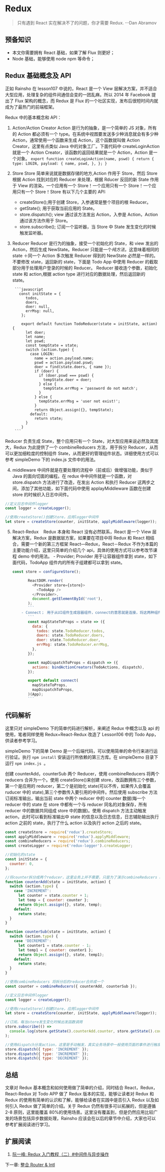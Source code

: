 # Redux

> 只有遇到 React 实在解决不了的问题，你才需要 Redux. --Dan Abramov

## 预备知识

* 本文你需要拥有 React 基础，如果了解 Flux 则更好；
* Node 基础，能够使用 node npm 等命令；

## Redux 基础概念及 API

正如 Rainsho 在 lesson107 中说的，React 是一个 View 层解决方案，并不适合大型应用，处理复杂的组件间通信会变的一团乱麻。所以 2014 年 Facebook 提出了 Flux 架构的概念，而 Redux 是 Flux 的一个社区实现，发布后很短时间内就成为了最热门的前端框架。

Redux 中的基本概念和 API：

1.  Action/Action Creator
    Action 是行为的抽象，是一个简单的 JS 对象，所有的 Action 都必须有一个 type。在系统中视图要发送多少种消息就会有多少种 Action，通常使用一个函数来生成 Action，这个函数就叫做 Action Creator，这里有点类似 Java 中的对象工厂。下面代码中 createLoginAction 就是一个 Action Creator，该函数的返回结果就是一个 Action，Action 是一个对象。
    `export function createLoginAction(name, pswd) { return { type: LOGIN, payload: { name, pswd, }, }; }`
2.  Store
    Store 简单来说就是数据存储的地方,Action 作用于 Store，然后 Store 根据 Action 找到对应的 Reducer 来处理，根据 Rducer 反回的新 State 作用于 View 的渲染。一个应用有一个 Store！一个应用只有一个 Store！一个应用只有一个 Store！Store 有以下几个主要的 API:
    * createStore();用于创建 Store，入参通常是整个项目的根 Reducer。
    * getState(); 用于获取当前应用的 State。
    * store.dispatch(); view 通过该方法发出 Action，入参是 Action，Action 通过该方法作用于 Store。
    * store.subscribe(); 订阅一个监听器，当 Store 中 State 发生变化的时候触发监听器。
3.  Reducer
    Reducer 是行为的抽象，接受一个初始化的 State，和 view 发出的 Action，然后生成 NewState。Reducer 只能是一个*纯方法*，这意味着相同的 state ＋同一个 Action 多次触发 Reducer 得到的 NewState 必然是一样的。不要修改 state，返回新的 state，下面是 Todo App 中使用 Reducer 的截取部分用于处理用户登录的时候的 Reducer。
    Reducer 接收连个参数，初始化 state 和 action,根据 action type 进行对应的数据处理，然后返回新的 state。

         ```javascript
           const initState = {
              todos,
              doers,
              doer: null,
              errMsg: null,
            };

            export default function TodoReducer(state = initState, action) {
              let doer;
              let name;
              let pswd;
              const tempState = state;
              switch (action.type) {
                case LOGIN:
                  name = action.payload.name;
                  pswd = action.payload.pswd;
                  doer = find(state.doers, { name });
                  if (doer) {
                    if (doer.pswd === pswd) {
                      tempState.doer = doer;
                    } else {
                      tempState.errMsg = 'password do not match';
                    }
                  } else {
                    tempState.errMsg = 'user not exist!';
                  }
                  return Object.assign({}, tempState);
                default:
                  return state;
              }
            }
         ```

Reducer 负责生成 State，整个应用只有一个 State，对大型应用来说必然及其庞大，Redux 为此提供了一个 combineReducers 方法，用于拆分 Reducer，从而可以更加细粒度的控制组件 State，从而更好的管理组件状态。详细使用方式可以参考 simpleDemo 下的 index.js 文件中的用法。

4.  middleware
    中间件就是在要处理的流程中（前或后）做增强功能，类似于 Java 的面向切面的编程。在 redux 中中间件就是一个函数，对 store.dispatch 方法进行了改造，在发出 Action 和执行 Reducer 这两步之间，添加了其他功能，如下面代码中使用 applayMiddleware 函数在创建 store 的时候织入日志中间件。

```javascript
//定义日志中间件logger
const logger = createLogger();

//使用createStore()创建Store，应用logger中间件
let store = createStore(counter, initState, applyMiddleware(logger));
```

5.  React-Redux
       Redux 本身和 React 没有必然联系，React 是一个 View 层解决方案，Redux 是数据层方案，如果要在项目中将 Redux 和 React 相结合，需要一个新的第三方框架 React—Redux，React－Redux 不作为本篇的主要功能介绍，这里只简单的介绍几个 api，具体的使用方式可以参考改节课程 demo 中的用法。 - Provider; Provider 用于让容器组件拿到 state，如下面代码，TodoApp 组件内的所有子组建都可以拿到 state。

    ````javascript
    const store = configureStore();

           ReactDOM.render(
             <Provider store={store}>
               <TodoApp />
             </Provider>,
             document.getElementById('root'),
           );
           ```
        - Connect； 用于从UI组件生成容器组件，connect的意思就是连接，将这两种组件链接起来，如下代码，connect接受两个参数，一个是mapStateToProps，将UI组件的state映射入props，一个是mapDispatchToProps，用于将UI组件的行为映射为props。
           ```
           const mapStateToProps = state => ({
             data: {
               todos: state.TodoReducer.todos,
               doers: state.TodoReducer.doers,
               doer: state.TodoReducer.doer,
               errMsg: state.TodoReducer.errMsg,
             },
           });

           const mapDispatchToProps = dispatch => ({
             actions: bindActionCreators(TodoActions, dispatch),
           });

           export default connect(
             mapStateToProps,
             mapDispatchToProps,
           )(App);
           ```
    ````

## 代码解析

这里只对 simpleDemo 下的简单代码进行解析，来阐述 Redux 中概念以及 api 的使用，笔者同样使用 Redux+React-Redux 改造了 Lesson106 中的 Todo App，供读者参考学习。

simpleDemo 下的简单 Demo 是一个后端代码，可以使用简单的命令行来进行运行验证。执行 `npm install` 安装运行所依赖的第三方库。在 simpleDemo 目录下运行 `npm index.js`  。

创建 counterAdd，counterSub 两个 Reducer，使用 combineReducers 将两个 reducers 合并为一个。使用 createStore()来创建 store，改函数拥有三个参数，第一个是应用的 reducer，第二个是初始化 state(可以不传，如果传入会覆盖 ruducer 中的 state),第三个参数传入要引用的中间件。然后使用 subscribe 方法订阅标准输出，输出当前 state 中两个 reducer 中的 counter 数据(每一个 reducer 中的 state 在 store 中都有一个与 reducer 同名的对象保存，所有 reducer 中的数据共同组成 store 中的数据)。使用 dispatch 方法主动触发 action，此时可以看到标准输出中 state 的信息以及日志信息，日志辅助输出执行 action 之前的 state，执行了什么 action 以及执行 action 之后的 state。

```javascript
const createStore = require('redux').createStore;
const applyMiddleware = require('redux').applyMiddleware;
const combineReducers = require('redux').combineReducers;
const createLogger = require('redux-logger').createLogger;

//初始化的state
const initState = {
  counter: 0,
};

//将counter拆分成两个reducer，这里业务上并不需要，只是为了演示combineReducers api做的简单拆分
function counterAdd(state = initState, action) {
  switch (action.type) {
    case 'INCREMENT':
      let counter = state.counter + 1;
      let temp = { counter: counter };
      return Object.assign({}, state, temp);
    default:
      return state;
  }
}

function counterSub(state = initState, action) {
  switch (action.type) {
    case 'DECREMENT':
      let counter1 = state.counter - 1;
      let temp1 = { counter: counter1 };
      return Object.assign({}, state, temp1);
    default:
      return state;
  }
}

//使用combineReducers 将拆分后的reducer合并成一个
const counter = combineReducers({ counterAdd, counterSub });

//定义日志中间件logger
const logger = createLogger();

//使用createStore()创建Store，应用logger中间件
let store = createStore(counter, initState, applyMiddleware(logger));

//订阅，每当store发生变化时候出发函数调用
store.subscribe(() =>
  console.log(store.getState().counterAdd.counter, store.getState().counterSub.counter)
);

//使用dispatch分发action，这里是手动触发，真实业务场景中一般使用页面的事件进行触发
store.dispatch({ type: 'INCREMENT' });
store.dispatch({ type: 'INCREMENT' });
store.dispatch({ type: 'DECREMENT' });
```

## 总结

文章对 Redux 基本概念和如何使用做了简单的介绍，同时结合 React，Redux，React-Redux 对 Todo APP 做了 Redux 版本的实现，能够让读者对 Redux 和 Redux 的使用有简单的认识和了解，能够给读者在实践中是否引入 Redux 以及如何引入 Redux 做了简单的介绍。关于 Redux 仍然有很多可以拓展的，但是遵循 2-8 原则，这里能覆盖 80%的使用场景。这里没有覆盖到，但是仍然应用比较广发的场景包括异步数据处理，Rainsho 应该会在以后的章节中介绍，大家也可以参考扩展阅读进行学习。

## 扩展阅读

1.  [阮一峰: Redux 入门教程（二）#中间件与异步操作](http://es6.ruanyifeng.com/#docs/intro#语法提案的批准流程)

下一章: [整合 Router & Intl](../lesson110/README.md)
